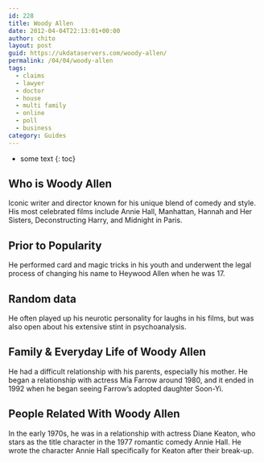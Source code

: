 ```yaml
---
id: 228
title: Woody Allen
date: 2012-04-04T22:13:01+00:00
author: chito
layout: post
guid: https://ukdataservers.com/woody-allen/
permalink: /04/04/woody-allen
tags:
  - claims
  - lawyer
  - doctor
  - house
  - multi family
  - online
  - poll
  - business
category: Guides
---
```


* some text
{: toc}


## Who is  Woody Allen
                  
                  
                  
Iconic writer and director known for his unique blend of comedy and style. His most celebrated films include Annie Hall, Manhattan, Hannah and Her Sisters, Deconstructing Harry, and Midnight in Paris.
                  
                
                
                
## Prior to Popularity 
                  
                  
                  
He performed card and magic tricks in his youth and underwent the legal process of changing his name to Heywood Allen when he was 17.
                  
                
                
                
## Random data 
                  
                  
                  
He often played up his neurotic personality for laughs in his films, but was also open about his extensive stint in psychoanalysis.
                  
                
                
                
## Family & Everyday Life of Woody Allen
                  
                  
                  
He had a difficult relationship with his parents, especially his mother. He began a relationship with actress Mia Farrow around 1980, and it ended in 1992 when he began seeing Farrow&#8217;s adopted daughter Soon-Yi.
                  
                
                
                
## People Related With  Woody Allen
                  
                  
                  
In the early 1970s, he was in a relationship with actress Diane Keaton, who stars as the title character in the 1977 romantic comedy Annie Hall. He wrote the character Annie Hall specifically for Keaton after their break-up.
                  
                
              
            
          
          
          
    
    
  
